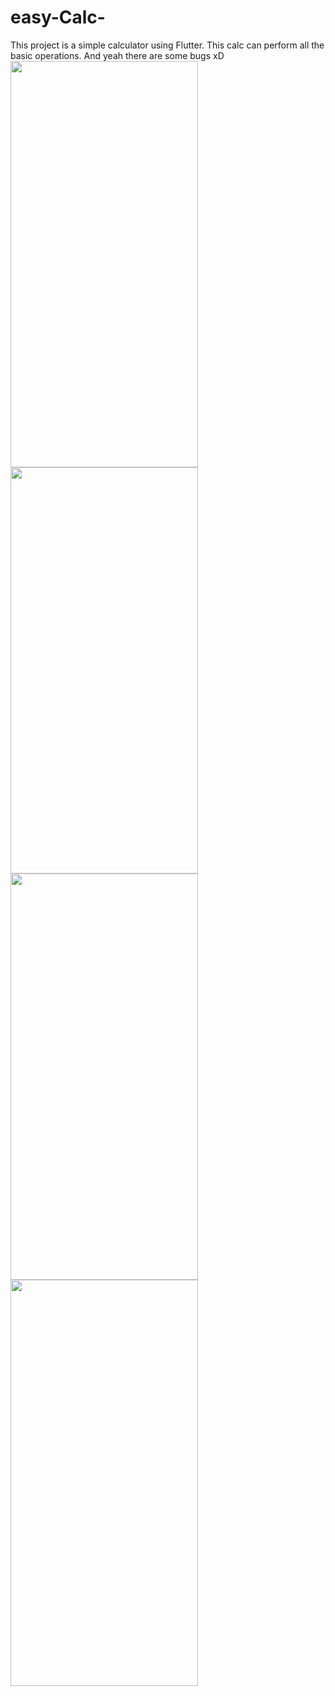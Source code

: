 # easy-Calc-
This project is a simple calculator using Flutter. 
This calc can perform all the basic operations.
And yeah there are some bugs xD
<img src="https://user-images.githubusercontent.com/76048287/128336758-17d657ed-1198-4311-b258-9c9c77885e89.png" width="300" height="650">
<img src="https://user-images.githubusercontent.com/76048287/128336886-f8ffb51a-d660-42bc-8691-6ebf4246e207.png" width="300" height="650">
<img src="https://user-images.githubusercontent.com/76048287/128336900-9cd6b19f-4aaa-40e4-aa84-dd74a1cce09c.png" width="300" height="650">
<img src="https://user-images.githubusercontent.com/76048287/128336916-ced925cd-e26b-41b1-b5be-a458ebff4e72.png" width="300" height="650">

